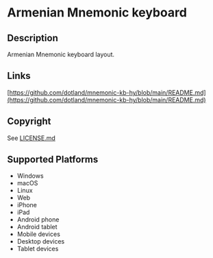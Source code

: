 Armenian Mnemonic keyboard
==============


Description
-----------
Armenian Mnemonic keyboard layout.

Links
-----
[https://github.com/dotland/mnemonic-kb-hy/blob/main/README.md](https://github.com/dotland/mnemonic-kb-hy/blob/main/README.md)

Copyright
---------
See [LICENSE.md](LICENSE.md)

Supported Platforms
-------------------
 * Windows
 * macOS
 * Linux
 * Web
 * iPhone
 * iPad
 * Android phone
 * Android tablet
 * Mobile devices
 * Desktop devices
 * Tablet devices
